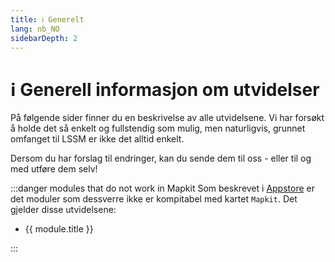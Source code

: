 ```yaml
---
title: ℹ️ Generelt
lang: nb_NO
sidebarDepth: 2
---
```


# ℹ️ Generell informasjon om utvidelser

På følgende sider finner du en beskrivelse av alle utvidelsene.
Vi har forsøkt å holde det så enkelt og fullstendig som mulig, men naturligvis, grunnet omfanget til LSSM er ikke det alltid enkelt.

Dersom du har forslag til endringer, kan du sende dem til oss - eller til og med utføre dem selv!

:::danger modules that do not work in Mapkit
Som beskrevet i [Appstore](appstore.md) er det moduler som dessverre ikke er kompitabel med kartet `Mapkit`. Det gjelder disse utvidelsene:
<ul>
    <li v-for="module in $theme.variables.noMapkitModules.en_GB" :key="module.title">
        <router-link :to="module.f">
            {{ module.title }}
        </router-link>
    </li>
</ul>
:::
